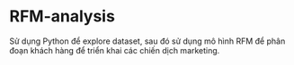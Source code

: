 # RFM-analysis
Sử dụng Python để explore dataset, sau đó sử dụng mô hình RFM để phân đoạn khách hàng để triển khai các chiến dịch marketing.
